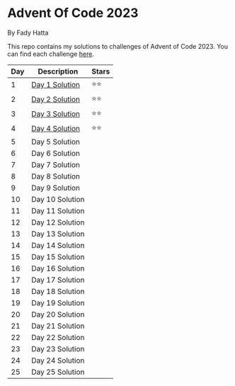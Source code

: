 <h1>Advent Of Code 2023</h1>
By Fady Hatta


This repo contains my solutions to challenges of Advent of Code 2023.
You can find each challenge <a href="https://adventofcode.com/2023/events"> here</a>.





| Day | Description         | Stars |
|-----|---------------------|-------|
| 1   | <a href="https://github.com/Manhattaa/AdventOfCode-2023/tree/master/Day1">Day 1 Solution<a/>| ⭐⭐ |
| 2   | <a href="https://github.com/Manhattaa/AdventOfCode-2023/tree/master/Day2">Day 2 Solution<a/>| ⭐⭐ |
| 3   | <a href="https://github.com/Manhattaa/AdventOfCode-2023/tree/master/Day3">Day 3 Solution<a/>| ⭐⭐ |
| 4   | <a href="https://github.com/Manhattaa/AdventOfCode-2023/tree/master/Day4">Day 4 Solution<a/>| ⭐⭐ |
| 5   | Day 5 Solution      |       |
| 6   | Day 6 Solution      |       |
| 7   | Day 7 Solution      |       |
| 8   | Day 8 Solution      |       |
| 9   | Day 9 Solution      |       |
| 10  | Day 10 Solution     |       |
| 11  | Day 11 Solution     |       |
| 12  | Day 12 Solution     |       |
| 13  | Day 13 Solution     |       |
| 14  | Day 14 Solution     |       |
| 15  | Day 15 Solution     |       |
| 16  | Day 16 Solution     |       |
| 17  | Day 17 Solution     |       |
| 18  | Day 18 Solution     |       |
| 19  | Day 19 Solution     |       |
| 20  | Day 20 Solution     |       |
| 21  | Day 21 Solution     |       |
| 22  | Day 22 Solution     |       |
| 23  | Day 23 Solution     |       |
| 24  | Day 24 Solution     |       |
| 25  | Day 25 Solution     |       |
